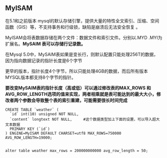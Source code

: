 ## MyISAM

在5.1和之前版本 mysql的默认存储引擎，提供大量的特性全文索引、压缩、空间函数（GIS）等，不支持事务和行级锁，缺陷是崩溃后无法安全恢复 。

MyISAM会将表数据存储在两个文件：数据文件和索引文件。分别以.MYD .MYI为扩展名。**MySAIM 表可以存储行记录数。**

在Mysql 5.0中，MySAIM表如果是变长行，则默认配置只能处理256T的数据，因为指向数据记录的指针长度是6个字节

更早的版本，指针长度4个字节，所以只能处理4GB的数据，而后所有版本MYSQL版本都支持8个字节的指针。

**要改变MySAIM表的指针长度（高或低）可以通过修改表的MAX\_ROWS 和AVG\_ROW\_LENGTH选项的值来实现，两者相乘就是表可能达到的最大大小，修改者两个参数会导致整个表的索引重建，可能需要很长时间完成**

    CREATE TABLE `weather` (
      `id` int(10) unsigned NOT NULL,
      `content` longtext NOT NULL,     #这个数据类型加上下面的设置，可以导入超大文本数据        
      PRIMARY KEY (`id`)
    ) ENGINE=MyISAM DEFAULT CHARSET=utf8 MAX_ROWS=750000 AVG_ROW_LENGTH=19000;


    alter table weather max_rows = 200000000000 avg_row_length = 50;



